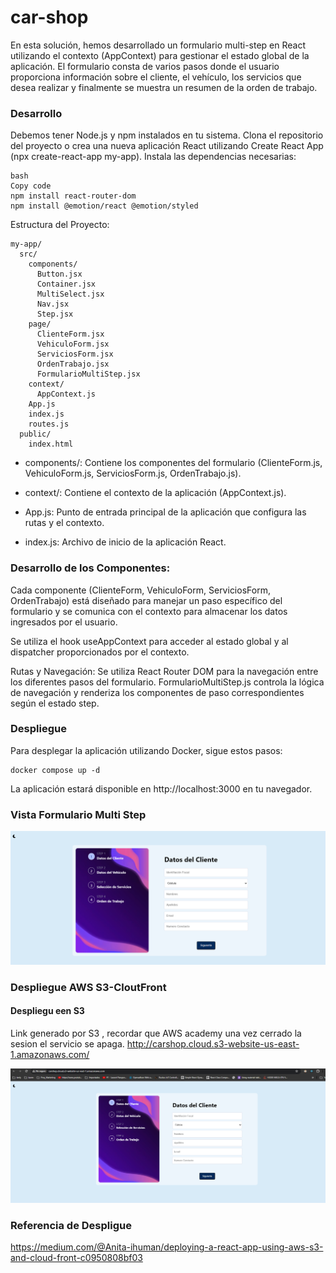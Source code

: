 # car-shop
En esta solución, hemos desarrollado un formulario multi-step en React utilizando el contexto (AppContext) para gestionar el estado global de la aplicación. El formulario consta de varios pasos donde el usuario proporciona información sobre el cliente, el vehículo, los servicios que desea realizar y finalmente se muestra un resumen de la orden de trabajo.

### Desarrollo

Debemos tener Node.js y npm instalados en tu sistema.
Clona el repositorio del proyecto o crea una nueva aplicación React utilizando Create React App (npx create-react-app my-app).
Instala las dependencias necesarias:
```
bash
Copy code
npm install react-router-dom
npm install @emotion/react @emotion/styled
```
Estructura del Proyecto:
```
my-app/
  src/
    components/
      Button.jsx
      Container.jsx
      MultiSelect.jsx
      Nav.jsx
      Step.jsx
    page/
      ClienteForm.jsx
      VehiculoForm.jsx
      ServiciosForm.jsx
      OrdenTrabajo.jsx
      FormularioMultiStep.jsx
    context/
      AppContext.js
    App.js
    index.js
    routes.js
  public/
    index.html
```



* components/: Contiene los componentes del formulario (ClienteForm.js, VehiculoForm.js, ServiciosForm.js, OrdenTrabajo.js).

* context/: Contiene el contexto de la aplicación (AppContext.js).

* App.js: Punto de entrada principal de la aplicación que configura las rutas y el contexto.
* index.js: Archivo de inicio de la aplicación React.

### Desarrollo de los Componentes:
Cada componente (ClienteForm, VehiculoForm, ServiciosForm, OrdenTrabajo) está diseñado para manejar un paso específico del formulario y se comunica con el contexto para almacenar los datos ingresados por el usuario.

Se utiliza el hook useAppContext para acceder al estado global y al dispatcher proporcionados por el contexto.

Rutas y Navegación:
Se utiliza React Router DOM para la navegación entre los diferentes pasos del formulario.
FormularioMultiStep.js controla la lógica de navegación y renderiza los componentes de paso correspondientes según el estado step.

### Despliegue

Para desplegar la aplicación utilizando Docker, sigue estos pasos:

```
docker compose up -d
```
La aplicación estará disponible en http://localhost:3000 en tu navegador.
### Vista Formulario Multi Step

![Step 1](image.png)

### Despliegue AWS S3-CloutFront
#### Despliegu een S3 
Link generado por S3 , recordar que AWS academy una vez cerrado la sesion el servicio se apaga. 
http://carshop.cloud.s3-website-us-east-1.amazonaws.com/

![alt text](image-1.png)


### Referencia de Despligue
https://medium.com/@Anita-ihuman/deploying-a-react-app-using-aws-s3-and-cloud-front-c0950808bf03